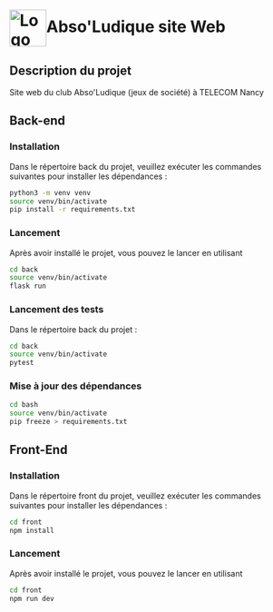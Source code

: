 # <img title="Jardi'Quest logo" alt="Logo d'abso'ludique" src="./.res-readme/Jardi'Quest.svg" style="height: 65px; width: 65px; vertical-align: middle" width="65" height="65" >Abso'Ludique site Web 

## Description du projet

Site web du club Abso'Ludique (jeux de société) à TELECOM Nancy

## Back-end
### Installation
Dans le répertoire back du projet, veuillez exécuter les commandes suivantes pour installer les dépendances :
```bash
python3 -m venv venv
source venv/bin/activate
pip install -r requirements.txt
```

### Lancement
Après avoir installé le projet, vous pouvez le lancer en utilisant
```bash
cd back
source venv/bin/activate
flask run
```

### Lancement des tests
Dans le répertoire back du projet :
```bash
cd back
source venv/bin/activate
pytest
```

### Mise à jour des dépendances
```bash
cd bash
source venv/bin/activate
pip freeze > requirements.txt
```

## Front-End

### Installation
Dans le répertoire front du projet, veuillez exécuter les commandes suivantes pour installer les dépendances :
```bash
cd front
npm install
```

### Lancement
Après avoir installé le projet, vous pouvez le lancer en utilisant
```bash
cd front
npm run dev
```